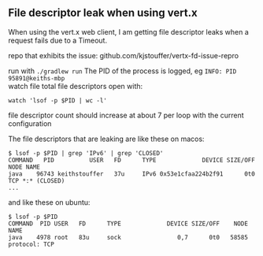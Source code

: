 ## File descriptor leak when using vert.x

When using the vert.x web client, I am getting file descriptor leaks when a request fails due to a Timeout.

repo that exhibits the issue: github.com/kjstouffer/vertx-fd-issue-repro

run with `./gradlew run`
The PID of the process is logged, eg `INFO: PID 95891@keiths-mbp`  
watch file total file descriptors open with:
```
watch 'lsof -p $PID | wc -l'
```
file descriptor count should increase at about 7 per loop with the current configuration

The file descriptors that are leaking are like these on macos:

```
$ lsof -p $PID | grep 'IPv6' | grep 'CLOSED'
COMMAND   PID          USER   FD      TYPE             DEVICE SIZE/OFF     NODE NAME
java    96743 keithstouffer   37u     IPv6 0x53e1cfaa224b2f91      0t0      TCP *:* (CLOSED)
...
```

and like these on ubuntu:
```
$ lsof -p $PID
COMMAND  PID USER   FD      TYPE             DEVICE SIZE/OFF    NODE NAME
java    4978 root   83u     sock                0,7      0t0   58585 protocol: TCP
```
